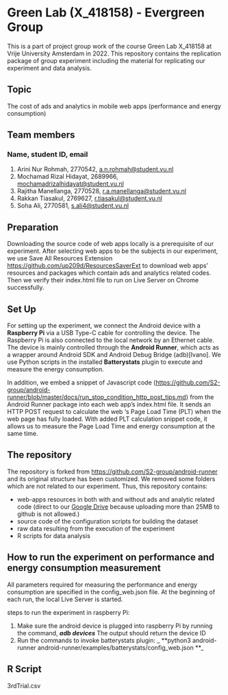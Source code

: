 # Green Lab (X_418158) - Evergreen Group
This is a part of project group work of the course Green Lab X_418158 at Vrije University Amsterdam in 2022. This repository contains the  replication package of group experiment including the material for replicating our experiment and data analysis.

## Topic
The cost of ads and analytics in mobile web apps (performance and energy consumption) 


## Team members
### Name, student ID, email
1. Arini Nur Rohmah, 2770542, a.n.rohmah@student.vu.nl
2. Mochamad Rizal Hidayat, 2689966, mochamadrizalhidayat@student.vu.nl
3. Rajitha Manellanga, 2770528, r.a.manellanga@student.vu.nl
4. Rakkan Tiasakul, 2769627, r.tiasakul@student.vu.nl
5. Soha Ali, 2770581, s.ali4@student.vu.nl

## Preparation

Downloading the source code of web apps locally is a prerequisite of our experiment. After selecting web apps to be the subjects in our experiment, we use Save All Resources Extension https://github.com/up209d/ResourcesSaverExt to download web apps’ resources and packages which contain ads and analytics related codes. Then we verify their index.html file to run on Live Server on Chrome successfully.

## Set Up

For setting up the experiment, we connect the Android device with a **Raspberry Pi** via a USB Type-C cable for controlling the device. The Raspberry Pi is also connected to the local network by an Ethernet cable. The device is mainly controlled through the **Android Runner**, which acts as a wrapper around Android SDK and Android Debug Bridge (adb)[Ivano]. We use Python scripts in the installed **Batterystats** plugin to execute and measure the energy consumption. 

In addition, we embed a snippet of Javascript code (https://github.com/S2-group/android-runner/blob/master/docs/run_stop_condition_http_post_tips.md) from the Android Runner package into each web app’s index.html file. It sends an HTTP POST request  to calculate the web ‘s Page Load Time (PLT) when the web page has fully loaded. With added PLT calculation snippet code, it allows us to measure the Page Load Time and energy consumption at the same time.

## The repository

The repository is forked from https://github.com/S2-group/android-runner and its original structure has been customized. We removed some folders which are not related to our experiment. Thus, this repository contains:
* web-apps resources in both with and without ads and analytic related code (direct to our [Google Drive](https://drive.google.com/drive/folders/1bfCNJWytrUwlmJFu_hQp_pRtOy_rnZdO?usp=sharing) because uploading more than 25MB to github is not allowed.) 
* source code of the configuration scripts for building the dataset
* raw data resulting from the execution of the experiment
* R scripts for data analysis

## How to run the experiment on performance and energy consumption measurement

All parameters required for measuring the performance and energy consumption are specified in the config_web.json file.  At the beginning of each run, the local Live Server is started. 

steps to run the experiment in raspberry Pi:

1. Make sure the android device is plugged into raspberry Pi by running the command,
     **_adb devices_**
     The output should return the device ID
3. Run the commands to invoke batterystats plugin:
    _  **python3 android-runner android-runner/examples/batterystats/config_web.json **_

## R Script
3rdTrial.csv
